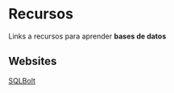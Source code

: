 # Recursos

Links a recursos para aprender **bases de datos**

## Websites

[SQLBolt](https://sqlbolt.com/) 
